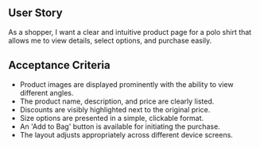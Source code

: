 ## User Story

As a shopper, I want a clear and intuitive product page for a polo shirt that allows me to view details, select options, and purchase easily.

## Acceptance Criteria

- Product images are displayed prominently with the ability to view different angles.
- The product name, description, and price are clearly listed.
- Discounts are visibly highlighted next to the original price.
- Size options are presented in a simple, clickable format.
- An 'Add to Bag' button is available for initiating the purchase.
- The layout adjusts appropriately across different device screens.
